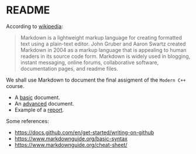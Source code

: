# README



According to [wikipedia](https://en.wikipedia.org/wiki/Markdown):
> Markdown is a lightweight markup language for creating formatted text using a plain-text editor. John Gruber and Aaron Swartz created Markdown in 2004 as a markup language that is appealing to human readers in its source code form. Markdown is widely used in blogging, instant messaging, online forums, collaborative software, documentation pages, and readme files.

We shall use Markdown to document the final assigment of the `Modern C++` course.

- A [basic](01-basic/basic.md) document.
- An [advanced](02-advanced/advanced.md) document.
- Example of a [report](./03-report/samplereport.md).


Some references:

- https://docs.github.com/en/get-started/writing-on-github
- https://www.markdownguide.org/basic-syntax
- https://www.markdownguide.org/cheat-sheet/

  
